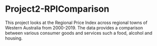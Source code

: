 # Project2-RPIComparison

This project looks at the Regional Price Index across regional towns of Western Australia from 2000-2019.
The data provides a comparison between various consumer goods and services such a food, alcohol and housing.
